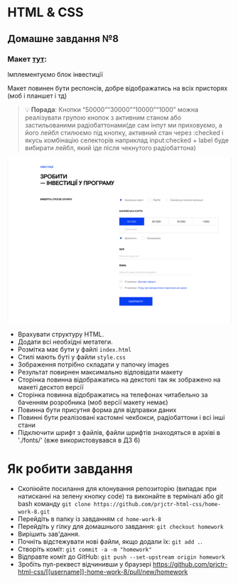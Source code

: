 # HTML & CSS

## Домашне завдання №8

### Макет [тут](<https://www.figma.com/file/x0kSvNBxFBqDmMhgZS54JJ/Teach-for-UA_Mikhaylova_Julia-(FE_beg)?type=design&node-id=0-1&mode=design&t=8Emj2oKPH5YHcY25-0>):

Імплементуємо блок інвестиції

Макет повинен бути респонсів, добре відображатись на всіх присторях (моб і планшет і тд)

> 💡 **Порада**: Кнопки “50000”“30000”“10000”“1000” можна реалізувати групою кнопок з активним станом або застильованими радіобаттонами(де сам інпут ми приховуємо, а його лейбл стилюємо під кнопку, активний стан через :checked і якусь комбінацію селекторів наприклад input:checked + label буде вибирати лейбл, який іде після чекнутого радіобаттона)

![макет](./images/invest.png)

- Врахувати структуру HTML.
- Додати всі необхідні метатеги.
- Розмітка має бути у файлі `index.html`
- Стилі мають буті у файли `style.css`
- Зображення потрібно складати у папочку images
- Результат повирнен максимально відповідати макету
- Сторінка повинна відображатись на декстопі так як зображено на макеті десктоп версії
- Сторінка повинна відображатись на телефонах читабельно за баченням розробника (моб версії макету немає)
- Повинна бути присутня форма для відправки даних
- Повинні бути реалізовані кастомні чекбокси, радіобаттони і всі інші стани
- Підключити шрифт з файлів, файли шрифтів знаходяться в архіві в './fonts/' (вже використовувався в ДЗ 6)


# Як робити завдання

- Скопіюйте посилання для клонування репозиторію (випадає при натисканні на зелену кнопку code) та виконайте в терміналі або git bash команду `git clone https://github.com/prjctr-html-css/home-work-8.git`
- Перейдіть в папку із завданням `cd home-work-8`
- Перейдіть у гілку для домашнього завдання: `git checkout homework`
- Вирішить зав'дання.
- Почніть відстежувати нові файли, якщо додали їх: `git add .`.
- Створіть коміт: `git commit -a -m "homework"`
- Відправте коміт до GitHub: `git push --set-upstream origin homework`
- Зробіть пул-реквест відчинивши у браузері https://github.com/prjctr-html-css/[[username]]-home-work-8/pull/new/homework
